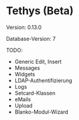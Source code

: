 Tethys (Beta)
=============

Version: 0.13.0

Database-Version: 7

TODO:
* Generic Edit, Insert
* Messages
* Widgets
* LDAP-Authentifizierung
* Logs
* Setcard-Klassen
* eMails
* Upload
* Blanko-Modul-Wizard
